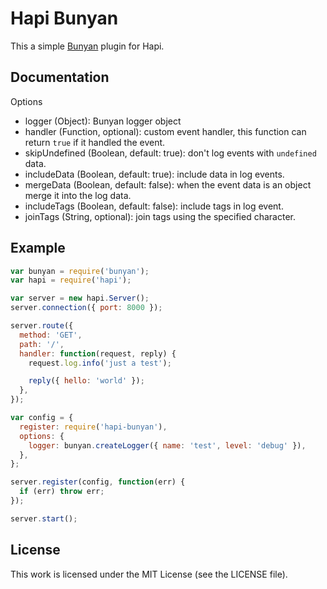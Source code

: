 # Hapi Bunyan

This a simple [Bunyan][bunyan] plugin for Hapi.

## Documentation

Options

 * logger (Object): Bunyan logger object
 * handler (Function, optional): custom event handler, this function can return `true` if it handled the event.
 * skipUndefined (Boolean, default: true): don't log events with `undefined` data.
 * includeData (Boolean, default: true): include data in log events.
 * mergeData (Boolean, default: false): when the event data is an object merge it into the log data.
 * includeTags (Boolean, default: false): include tags in log event.
 * joinTags (String, optional): join tags using the specified character.

## Example

``` javascript
var bunyan = require('bunyan');
var hapi = require('hapi');

var server = new hapi.Server();
server.connection({ port: 8000 });

server.route({
  method: 'GET',
  path: '/',
  handler: function(request, reply) {
    request.log.info('just a test');

    reply({ hello: 'world' });
  },
});

var config = {
  register: require('hapi-bunyan'),
  options: {
    logger: bunyan.createLogger({ name: 'test', level: 'debug' }),
  },
};

server.register(config, function(err) {
  if (err) throw err;
});

server.start();
```

## License

This work is licensed under the MIT License (see the LICENSE file).

[bunyan]: https://www.npmjs.org/package/bunyan
